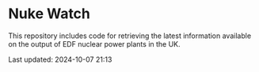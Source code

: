 # Nuke Watch

This repository includes code for retrieving the latest information available on the output of EDF nuclear power plants in the UK.

Last updated: 2024-10-07 21:13
